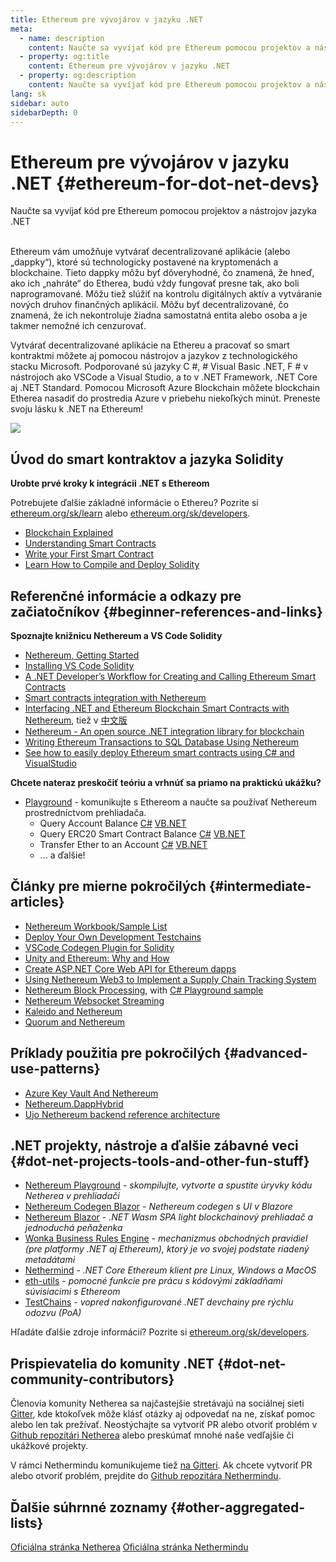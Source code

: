 ```yaml
---
title: Ethereum pre vývojárov v jazyku .NET
meta:
  - name: description
    content: Naučte sa vyvíjať kód pre Ethereum pomocou projektov a nástrojov jazyka .NET
  - property: og:title
    content: Ethereum pre vývojárov v jazyku .NET
  - property: og:description
    content: Naučte sa vyvíjať kód pre Ethereum pomocou projektov a nástrojov jazyka .NET
lang: sk
sidebar: auto
sidebarDepth: 0
---
```


# Ethereum pre vývojárov v jazyku .NET {#ethereum-for-dot-net-devs}

<div class="featured">Naučte sa vyvíjať kód pre Ethereum pomocou projektov a nástrojov jazyka .NET</div><br>

Ethereum vám umožňuje vytvárať decentralizované aplikácie (alebo „dappky“), ktoré sú technologicky postavené na kryptomenách a blockchaine. Tieto dappky môžu byť dôveryhodné, čo znamená, že hneď, ako ich „nahráte“ do Etherea, budú vždy fungovať presne tak, ako boli naprogramované. Môžu tiež slúžiť na kontrolu digitálnych aktív a vytváranie nových druhov finančných aplikácií. Môžu byť decentralizované, čo znamená, že ich nekontroluje žiadna samostatná entita alebo osoba a je takmer nemožné ich cenzurovať.

Vytvárať decentralizované aplikácie na Ethereu a pracovať so smart kontraktmi môžete aj pomocou nástrojov a jazykov z technologického stacku Microsoft. Podporované sú jazyky C #, # Visual Basic .NET, F # v nástrojoch ako VSCode a Visual Studio, a to v .NET Framework, .NET Core aj .NET Standard. Pomocou Microsoft Azure Blockchain môžete blockchain Etherea nasadiť do prostredia Azure v priebehu niekoľkých minút. Preneste svoju lásku k .NET na Ethereum!

<img src="https://raw.githubusercontent.com/Nethereum/Nethereum/master/logos/logo192x192t.png" />

## Úvod do smart kontraktov a jazyka Solidity

**Urobte prvé kroky k integrácii .NET s Ethereom**

Potrebujete ďalšie základné informácie o Ethereu? Pozrite si [ethereum.org/sk/learn](/sk/learn/) alebo [ethereum.org/sk/developers](/sk/developers/).

- [Blockchain Explained](https://kauri.io/article/d55684513211466da7f8cc03987607d5/blockchain-explained)
- [Understanding Smart Contracts](https://kauri.io/article/e4f66c6079e74a4a9b532148d3158188/ethereum-101-part-5-the-smart-contract)
- [Write your First Smart Contract](https://kauri.io/article/124b7db1d0cf4f47b414f8b13c9d66e2/remix-ide-your-first-smart-contract)
- [Learn How to Compile and Deploy Solidity](https://kauri.io/article/973c5f54c4434bb1b0160cff8c695369/understanding-smart-contract-compilation-and-deployment)

## Referenčné informácie a odkazy pre začiatočníkov {#beginner-references-and-links}

**Spoznajte knižnicu Nethereum a VS Code Solidity**

- [Nethereum, Getting Started](https://docs.nethereum.com/en/latest/getting-started/)
- [Installing VS Code Solidity](https://marketplace.visualstudio.com/items?itemName=JuanBlanco.solidity)
- [A .NET Developer’s Workflow for Creating and Calling Ethereum Smart Contracts](https://medium.com/coinmonks/a-net-developers-workflow-for-creating-and-calling-ethereum-smart-contracts-44714f191db2)
- [Smart contracts integration with Nethereum](https://kauri.io/article/b54334b0695342c1bbe161c4c4467b50/smart-contracts-integration-with-nethereum)
- [Interfacing .NET and Ethereum Blockchain Smart Contracts with Nethereum](https://medium.com/my-blockchain-development-daily-journey/interfacing-net-and-ethereum-blockchain-smart-contracts-with-nethereum-2fa3729ac933), tiež v [中文版](https://medium.com/my-blockchain-development-daily-journey/%E4%BD%BF%E7%94%A8nethereum%E9%80%A3%E6%8E%A5-net%E5%92%8C%E4%BB%A5%E5%A4%AA%E7%B6%B2%E5%8D%80%E5%A1%8A%E9%8F%88%E6%99%BA%E8%83%BD%E5%90%88%E7%B4%84-4a96d35ad1e1)
- [Nethereum - An open source .NET integration library for blockchain](https://kauri.io/article/d15dfd4903f149cdb84b3ce666103b52/v1/nethereum-an-open-source-.net-integration-library-for-blockchain)
- [Writing Ethereum Transactions to SQL Database Using Nethereum](https://medium.com/coinmonks/writing-ethereum-transactions-to-sql-database-using-nethereum-fd94e0e4fa36)
- [See how to easily deploy Ethereum smart contracts using C# and VisualStudio](https://koukia.ca/deploy-ethereum-smart-contracts-using-c-and-visualstudio-5be188ae928c) <br>

**Chcete nateraz preskočiť teóriu a vrhnúť sa priamo na praktickú ukážku?**

- [Playground](http://playground.nethereum.com/) - komunikujte s Ethereom a naučte sa používať Nethereum prostredníctvom prehliadača.
  - Query Account Balance [C#](http://playground.nethereum.com/csharp/id/1001) [VB.NET](http://playground.nethereum.com/vb/id/2001)
  - Query ERC20 Smart Contract Balance [C#](http://playground.nethereum.com/csharp/id/1005) [VB.NET](http://playground.nethereum.com/vb/id/2004)
  - Transfer Ether to an Account [C#](http://playground.nethereum.com/csharp/id/1003) [VB.NET](http://playground.nethereum.com/vb/id/2003)
  - ... a ďalšie!

## Články pre mierne pokročilých {#intermediate-articles}

- [Nethereum Workbook/Sample List](http://docs.nethereum.com/en/latest/Nethereum.Workbooks/docs/)
- [Deploy Your Own Development Testchains](https://github.com/Nethereum/Testchains)
- [VSCode Codegen Plugin for Solidity](https://docs.nethereum.com/en/latest/nethereum-codegen-vscodesolidity/)
- [Unity and Ethereum: Why and How](https://www.raywenderlich.com/5509-unity-and-ethereum-why-and-how)
- [Create ASP.NET Core Web API for Ethereum dapps](https://tech-mint.com/create-asp-net-core-web-api-for-ethereum-dapps/)
- [Using Nethereum Web3 to Implement a Supply Chain Tracking System](http://blog.pomiager.com/post/using-nethereum-web3-to-implement-a-supply-chain-traking-system4)
- [Nethereum Block Processing](https://nethereum.readthedocs.io/en/latest/nethereum-block-processing-detail/), with [C# Playground sample](http://playground.nethereum.com/csharp/id/1025)
- [Nethereum Websocket Streaming](https://nethereum.readthedocs.io/en/latest/nethereum-subscriptions-streaming/)
- [Kaleido and Nethereum](https://kaleido.io/kaleido-and-nethereum/)
- [Quorum and Nethereum](https://github.com/Nethereum/Nethereum/blob/master/src/Nethereum.Quorum/README.md)

## Príklady použitia pre pokročilých {#advanced-use-patterns}

- [Azure Key Vault And Nethereum](https://github.com/Azure-Samples/bc-community-samples/tree/master/akv-nethereum)
- [Nethereum.DappHybrid](https://github.com/Nethereum/Nethereum.DappHybrid)
- [Ujo Nethereum backend reference architecture](https://docs.nethereum.com/en/latest/nethereum-ujo-backend-sample/)

## .NET projekty, nástroje a ďalšie zábavné veci {#dot-net-projects-tools-and-other-fun-stuff}

- [Nethereum Playground](http://playground.nethereum.com/) - _skompilujte, vytvorte a spustite úryvky kódu Netherea v prehliadači_
- [Nethereum Codegen Blazor](https://github.com/Nethereum/Nethereum.CodeGen.Blazor) - _Nethereum codegen s UI v Blazore_
- [Nethereum Blazor](https://github.com/Nethereum/NethereumBlazor) - _.NET Wasm SPA light blockchainový prehliadač a jednoduchá peňaženka_
- [Wonka Business Rules Engine](https://docs.nethereum.com/en/latest/wonka/) - _mechanizmus obchodných pravidiel (pre platformy .NET aj Ethereum), ktorý je vo svojej podstate riadený metadátami_
- [Nethermind](https://github.com/NethermindEth/nethermind) - _.NET Core Ethereum klient pre Linux, Windows a MacOS_
- [eth-utils](https://github.com/ethereum/eth-utils/) - _pomocné funkcie pre prácu s kódovými základňami súvisiacimi s Ethereom_
- [TestChains](https://github.com/Nethereum/TestChains) - _vopred nakonfigurované .NET devchainy pre rýchlu odozvu (PoA)_

Hľadáte ďalšie zdroje informácií? Pozrite si [ethereum.org/sk/developers](/sk/developers/).

## Prispievatelia do komunity .NET {#dot-net-community-contributors}

Členovia komunity Netherea sa najčastejšie stretávajú na sociálnej sieti [Gitter](https://gitter.im/Nethereum/Nethereum), kde ktokoľvek môže klásť otázky aj odpovedať na ne, získať pomoc alebo len tak prežívať. Neostýchajte sa vytvoriť PR alebo otvoriť problém v [Github repozitári Netherea](https://github.com/Nethereum) alebo preskúmať mnohé naše vedľajšie či ukážkové projekty.

V rámci Nethermindu komunikujeme tiež [na Gitteri](https://gitter.im/nethermindeth/nethermind). Ak chcete vytvoriť PR alebo otvoriť problém, prejdite do [Github repozitára Nethermindu](https://github.com/NethermindEth/nethermind).

## Ďalšie súhrnné zoznamy {#other-aggregated-lists}

[Oficiálna stránka Netherea](https://nethereum.com/) [Oficiálna stránka Nethermindu](https://nethermind.io/)
